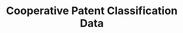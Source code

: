 ---
layout: default
bigquery: https://console.cloud.google.com/bigquery?p=patents-public-data&d=cpc&page=dataset
citation: '“Cooperative Patent Classification” by the EPO and USPTO, for public use. '
contributors: EPO, USPTO
cost: None
description: Cooperative Patent Classification Data contains the scheme and definitions
  of the Cooperative Patent Classification system for classifying patent documents.
  The CPC is the result of a partnership between the EPO and the USPTO in their joint
  effort to develop a common, internationally compatible classification system for
  technical documents, in particular patent publications, which will be used by both
  offices in the patent granting process
documentation: https://www.cooperativepatentclassification.org/cpcSchemeAndDefinitions
last_edit: 04/11/2022, 16:01:38
location: https://www.cooperativepatentclassification.org/index
maintained_by: USPTO, EPO
schema_fields:
- application_references
- ipc_concordant
- informativeReferences
- status
- level
- applicationReferences
- sizeCache
- childGroups
- titleFull
- breakdown_code
- notAllocatable
- residual_references
- glossary
- breakdownCode
- residualReferences
- definition
- synonyms
- informative_references
- limiting_references
- limitingReferences
- date_revised
- children
- title_part
- ipcConcordant
- not_allocatable
- child_groups
- parents
- symbol
- additional_only
- titlePart
- dateRevised
- title_full
shortname: cooperative_patent_classification
tags:
- patents
- science
title: Cooperative Patent Classification Data
uuid: 984374a7-16e9-4b35-9445-458daceb01bf
---